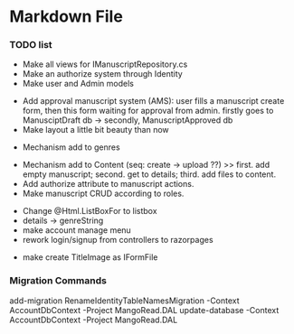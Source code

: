 ﻿# Markdown File

### TODO list

+ Make all views for IManuscriptRepository.cs
+ Make an authorize system through Identity
+ Make user and Admin models
- Add approval manuscript system (AMS): user fills a manuscript create form, then this form waiting for approval from admin. firstly goes to ManusciptDraft db -> secondly, ManuscriptApproved db
- Make layout a little bit beauty than now
+ Mechanism add to genres
- Mechanism add to Content (seq: create -> upload ??) >> first. add empty manuscript; second. get to details; third. add files to content.
- Add authorize attribute to manuscript actions.
- Make manuscript CRUD according to roles.
+ Change @Html.ListBoxFor to listbox
+ details -> genreString
+ make account manage menu
+ rework login/signup from controllers to razorpages
- make create TitleImage as IFormFile



### Migration Commands

add-migration RenameIdentityTableNamesMigration -Context AccountDbContext -Project MangoRead.DAL
update-database -Context AccountDbContext -Project MangoRead.DAL